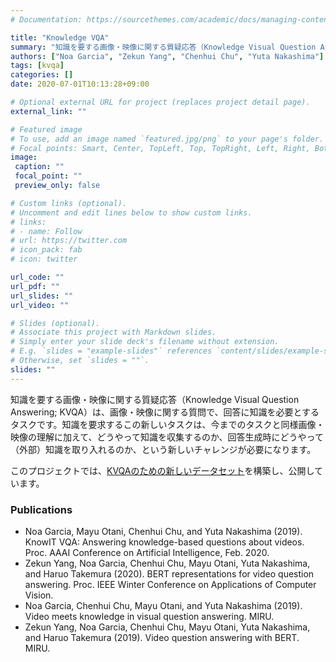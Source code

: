 ```yaml
---
# Documentation: https://sourcethemes.com/academic/docs/managing-content/

title: "Knowledge VQA"
summary: "知識を要する画像・映像に関する質疑応答（Knowledge Visual Question Answering; KVQA）は、画像・映像に関する質問で、回答に知識を必要とするタスクです。"
authors: ["Noa Garcia", "Zekun Yang", "Chenhui Chu", "Yuta Nakashima"]
tags: [kvqa]
categories: []
date: 2020-07-01T10:13:28+09:00

# Optional external URL for project (replaces project detail page).
external_link: ""

# Featured image
# To use, add an image named `featured.jpg/png` to your page's folder.
# Focal points: Smart, Center, TopLeft, Top, TopRight, Left, Right, BottomLeft, Bottom, BottomRight.
image:
 caption: ""
 focal_point: ""
 preview_only: false

# Custom links (optional).
# Uncomment and edit lines below to show custom links.
# links:
# - name: Follow
# url: https://twitter.com
# icon_pack: fab
# icon: twitter

url_code: ""
url_pdf: ""
url_slides: ""
url_video: ""

# Slides (optional).
# Associate this project with Markdown slides.
# Simply enter your slide deck's filename without extension.
# E.g. `slides = "example-slides"` references `content/slides/example-slides.md`.
# Otherwise, set `slides = ""`.
slides: ""
---
```

知識を要する画像・映像に関する質疑応答（Knowledge Visual Question Answering; KVQA）は、画像・映像に関する質問で、回答に知識を必要とするタスクです。知識を要求するこの新しいタスクは、今までのタスクと同様画像・映像の理解に加えて、どうやって知識を収集するのか、回答生成時にどうやって（外部）知識を取り入れるのか、という新しいチャレンジが必要になります。

このプロジェクトでは、[KVQAのための新しいデータセット](https://knowit-vqa.github.io)を構築し、公開しています。

### Publications
- Noa Garcia, Mayu Otani, Chenhui Chu, and Yuta Nakashima (2019). KnowIT VQA: Answering knowledge-based questions about videos. Proc. AAAI Conference on Artificial Intelligence, Feb. 2020.
- Zekun Yang, Noa Garcia, Chenhui Chu, Mayu Otani, Yuta Nakashima, and Haruo Takemura (2020). BERT representations for video question answering. Proc. IEEE Winter Conference on Applications of Computer Vision.
- Noa Garcia, Chenhui Chu, Mayu Otani, and Yuta Nakashima (2019). Video meets knowledge in visual question answering. MIRU.
- Zekun Yang, Noa Garcia, Chenhui Chu, Mayu Otani, Yuta Nakashima, and Haruo Takemura (2019). Video question answering with BERT. MIRU.